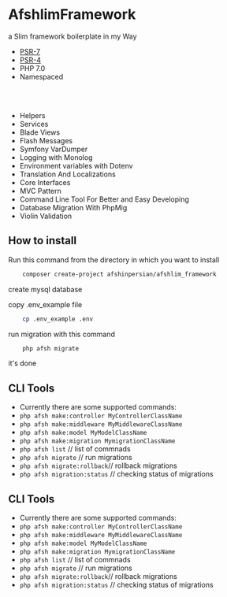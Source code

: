 # AfshlimFramework
a Slim framework boilerplate in my Way
- [PSR-7](http://www.php-fig.org/psr/psr-7/ "PHP Framework Interop Group")
- [PSR-4](http://www.php-fig.org/psr/psr-4/ "PHP Framework Interop Group")
- PHP 7.0
- Namespaced

<br><br>

* Helpers
* Services
* Blade Views
* Flash Messages
* Symfony VarDumper
* Logging with Monolog
* Environment variables with Dotenv
* Translation And Localizations
* Core Interfaces
* MVC Pattern
* Command Line Tool For Better and Easy Developing
* Database Migration With PhpMig
* Violin Validation

## How to install
Run this command from the directory in which you want to install
```bash
    composer create-project afshinpersian/afshlim_framework
```

create mysql database

copy .env_example file

```bash
    cp .env_example .env
```
run migration with this command
```bash
    php afsh migrate
```
it's done

## CLI Tools
* Currently there are some supported commands:
* `php afsh make:controller MyControllerClassName`
* `php afsh make:middleware MyMiddlewareClassName`
* `php afsh make:model MyModelClassName`
* `php afsh make:migration MymigrationClassName`
* `php afsh list` // list of commnads
* `php afsh migrate` // run migrations
* `php afsh migrate:rollback`// rollback migrations
* `php afsh migration:status` // checking status of migrations




## CLI Tools
* Currently there are some supported commands:
* `php afsh make:controller MyControllerClassName`
* `php afsh make:middleware MyMiddlewareClassName`
* `php afsh make:model MyModelClassName`
* `php afsh make:migration MymigrationClassName`
* `php afsh list` // list of commnads
* `php afsh migrate` // run migrations
* `php afsh migrate:rollback`// rollback migrations
* `php afsh migration:status` // checking status of migrations






